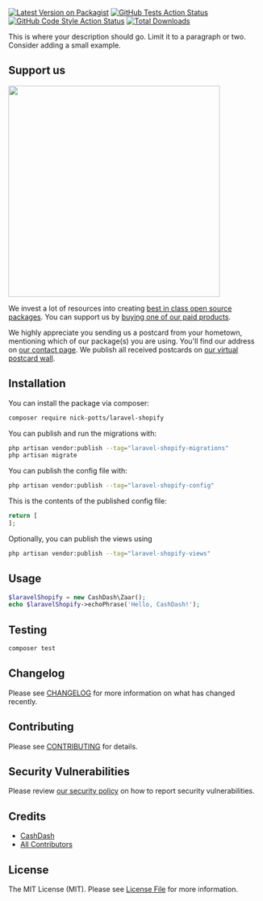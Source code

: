 
[![Latest Version on Packagist](https://img.shields.io/packagist/v/nick-potts/laravel-shopify.svg?style=flat-square)](https://packagist.org/packages/nick-potts/laravel-shopify)
[![GitHub Tests Action Status](https://img.shields.io/github/actions/workflow/status/nick-potts/laravel-shopify/run-tests.yml?branch=main&label=tests&style=flat-square)](https://github.com/nick-potts/laravel-shopify/actions?query=workflow%3Arun-tests+branch%3Amain)
[![GitHub Code Style Action Status](https://img.shields.io/github/actions/workflow/status/nick-potts/laravel-shopify/fix-php-code-style-issues.yml?branch=main&label=code%20style&style=flat-square)](https://github.com/nick-potts/laravel-shopify/actions?query=workflow%3A"Fix+PHP+code+style+issues"+branch%3Amain)
[![Total Downloads](https://img.shields.io/packagist/dt/nick-potts/laravel-shopify.svg?style=flat-square)](https://packagist.org/packages/nick-potts/laravel-shopify)

This is where your description should go. Limit it to a paragraph or two. Consider adding a small example.

## Support us

[<img src="https://github-ads.s3.eu-central-1.amazonaws.com/laravel-shopify.jpg?t=1" width="419px" />](https://spatie.be/github-ad-click/laravel-shopify)

We invest a lot of resources into creating [best in class open source packages](https://spatie.be/open-source). You can support us by [buying one of our paid products](https://spatie.be/open-source/support-us).

We highly appreciate you sending us a postcard from your hometown, mentioning which of our package(s) you are using. You'll find our address on [our contact page](https://spatie.be/about-us). We publish all received postcards on [our virtual postcard wall](https://spatie.be/open-source/postcards).

## Installation

You can install the package via composer:

```bash
composer require nick-potts/laravel-shopify
```

You can publish and run the migrations with:

```bash
php artisan vendor:publish --tag="laravel-shopify-migrations"
php artisan migrate
```

You can publish the config file with:

```bash
php artisan vendor:publish --tag="laravel-shopify-config"
```

This is the contents of the published config file:

```php
return [
];
```

Optionally, you can publish the views using

```bash
php artisan vendor:publish --tag="laravel-shopify-views"
```

## Usage

```php
$laravelShopify = new CashDash\Zaar();
echo $laravelShopify->echoPhrase('Hello, CashDash!');
```

## Testing

```bash
composer test
```

## Changelog

Please see [CHANGELOG](CHANGELOG.md) for more information on what has changed recently.

## Contributing

Please see [CONTRIBUTING](CONTRIBUTING.md) for details.

## Security Vulnerabilities

Please review [our security policy](../../security/policy) on how to report security vulnerabilities.

## Credits

- [CashDash](https://github.com/nick-potts)
- [All Contributors](../../contributors)

## License

The MIT License (MIT). Please see [License File](LICENSE.md) for more information.
